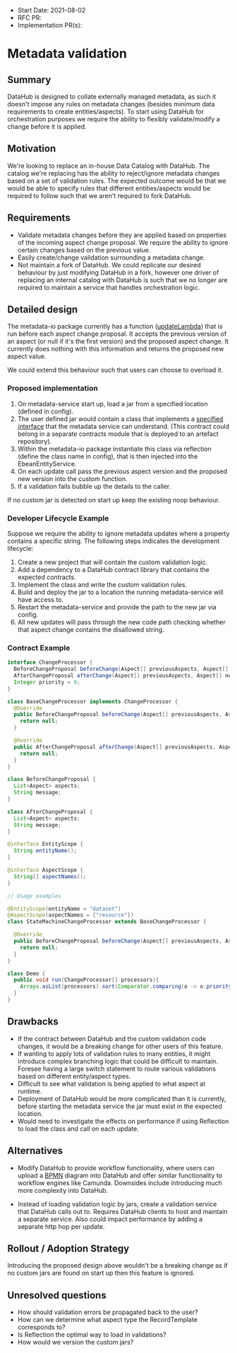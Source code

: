 - Start Date: 2021-08-02
- RFC PR:
- Implementation PR(s):

# Metadata validation

## Summary

DataHub is designed to collate externally managed metadata, as such it doesn't impose any rules on metadata changes
(besides minimum data requirements to create entities/aspects). To start using DataHub for orchestration purposes we
require the ability to flexibly validate/modify a change before it is applied.

## Motivation

We're looking to replace an in-house Data Catalog with DataHub. The catalog we're replacing has the ability to
reject/ignore metadata changes based on a set of validation rules. The expected outcome would be that we would be able
to specify rules that different entities/aspects would be required to follow such that we aren't required to fork
DataHub.

## Requirements

- Validate metadata changes before they are applied based on properties of the incoming aspect change proposal. We
  require the ability to ignore certain changes based on the previous value.
- Easily create/change validation surrounding a metadata change.
- Not maintain a fork of DataHub. We could replicate our desired behaviour by just modifying DataHub in a fork, however
  one driver of replacing an internal catalog with DataHub is such that we no longer are required to maintain a service
  that handles orchestration logic.

## Detailed design

The metadata-io package currently has a
function ([updateLambda](https://github.com/linkedin/datahub/blob/352a0abf8d7e4dd5d5664a8c7cdf3d77bf6f1c51/metadata-io/src/main/java/com/linkedin/metadata/entity/ebean/EbeanEntityService.java#L236))
that is run before each aspect change proposal. It accepts the previous version of an aspect (or null if it's the first
version) and the proposed aspect change. It currently does nothing with this information and returns the proposed new
aspect value.

We could extend this behaviour such that users can choose to overload it.

### Proposed implementation

1. On metadata-service start up, load a jar from a specified location (defined in config).
2. The user defined jar would contain a class that implements a [specified interface](#contract-example) that the
   metadata service can understand. (This contract could belong in a separate contracts module that is deployed to an
   artefact repository).
3. Within the metadata-io package instantiate this class via reflection (define the class name in config), that is then
   injected into the EbeanEntityService.
4. On each update call pass the previous aspect version and the proposed new version into the custom function.
5. If a validation fails bubble up the details to the caller.

If no custom jar is detected on start up keep the existing noop behaviour.

### Developer Lifecycle Example

Suppose we require the ability to ignore metadata updates where a property contains a specific string. The following
steps indicates the development lifecycle:

1. Create a new project that will contain the custom validation logic.
2. Add a dependency to a DataHub contract library that contains the expected contracts.
3. Implement the class and write the custom validation rules.
4. Build and deploy the jar to a location the running metadata-service will have access to.
5. Restart the metadata-service and provide the path to the new jar via config.
6. All new updates will pass through the new code path checking whether that aspect change contains the disallowed
   string.

### Contract Example

```java
interface ChangeProcessor {
  BeforeChangeProposal beforeChange(Aspect[] previousAspects, Aspect[] newAspects, ChangeType changeType);
  AfterChangeProposal afterChange(Aspect[] previousAspects, Aspect[] newAspects, ChangeType changeType);
  Integer priority = 0;
}

class BaseChangeProcessor implements ChangeProcessor {
  @Override
  public BeforeChangeProposal beforeChange(Aspect[] previousAspects, Aspect[] newAspects, ChangeType changeType) {
    return null;
  }

  @Override
  public AfterChangeProposal afterChange(Aspect[] previousAspects, Aspect[] newAspects, ChangeType changeType) {
    return null;
  }
}

class BeforeChangeProposal {
  List<Aspect> aspects;
  String message;
}

class AfterChangeProposal {
  List<Aspect> aspects;
  String message;
}

@interface EntityScope {
  String entityName();
}

@interface AspectScope {
  String[] aspectNames();
}

// Usage examples

@EntityScope(entityName = "dataset")
@AspectScope(aspectNames = {"resource"})
class StateMachineChangeProcessor extends BaseChangeProcessor {

  @Override
  public BeforeChangeProposal beforeChange(Aspect[] previousAspects, Aspect[] newAspects, ChangeType changeType) {
    return null;
  }
}

class Demo {
  public void run(ChangeProcessor[] processors){
    Arrays.asList(processors).sort(Comparator.comparing(o -> o.priority));
  }
}
```

## Drawbacks

* If the contract between DataHub and the custom validation code changes, it would be a breaking change for other users
  of this feature.
* If wanting to apply lots of validation rules to many entities, it might introduce complex branching logic that could
  be difficult to maintain. Foresee having a large switch statement to route various validations based on different
  entity/aspect types.
* Difficult to see what validation is being applied to what aspect at runtime.
* Deployment of DataHub would be more complicated than it is currently, before starting the metadata service the jar
  must exist in the expected location.
* Would need to investigate the effects on performance if using Reflection to load the class and call on each update.

## Alternatives

* Modify DataHub to provide workflow functionality, where users can upload
  a [BPMN](https://en.wikipedia.org/wiki/Business_Process_Model_and_Notation) diagram into DataHub and offer similar
  functionality to workflow engines like Camunda. Downsides include introducing much more complexity into DataHub.

* Instead of loading validation logic by jars, create a validation service that DataHub calls out to. Requires DataHub
  clients to host and maintain a separate service. Also could impact performance by adding a separate http hop per
  update.

## Rollout / Adoption Strategy

Introducing the proposed design above wouldn't be a breaking change as if no custom jars are found on start up then this
feature is ignored.

## Unresolved questions

* How should validation errors be propagated back to the user?
* How can we determine what aspect type the RecordTemplate corresponds to?
* Is Reflection the optimal way to load in validations?
* How would we version the custom jars?